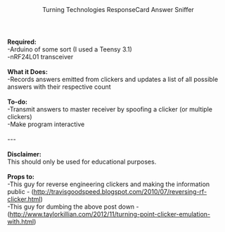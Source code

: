 <header>Turning Technologies ResponseCard Answer Sniffer</header>

<b>Required:</b><br>
-Arduino of some sort (I used a Teensy 3.1)<br>
-nRF24L01 transceiver<br>
<br>
<b>What it Does:</b><br>
-Records answers emitted from clickers and updates a list of all possible answers with their respective count<br>
<br>
<b>To-do:</b><br>
-Transmit answers to master receiver by spoofing a clicker (or multiple clickers)<br>
-Make program interactive<br>
<br>
---<br>
<br>
<b>Disclaimer:</b><br>
This should only be used for educational purposes.<br>
<br>
<b>Props to:</b><br>
-This guy for reverse engineering clickers and making the information public -  (http://travisgoodspeed.blogspot.com/2010/07/reversing-rf-clicker.html)<br>
-This guy for dumbing the above post down - (http://www.taylorkillian.com/2012/11/turning-point-clicker-emulation-with.html)
